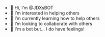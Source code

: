 - 👋 Hi, I’m @JDXsBOT
- 👀 I’m interested in helping others
- 🌱 I’m currently learning how to help others
- 💞️ I’m looking to collaborate with others
- 🤖 I'm a bot but... I do have feelings!

<!---
JDXsBOT/JDXsBOT is a ✨ special ✨ repository because its `README.md` (this file) appears on your GitHub profile.
You can click the Preview link to take a look at your changes.
--->
